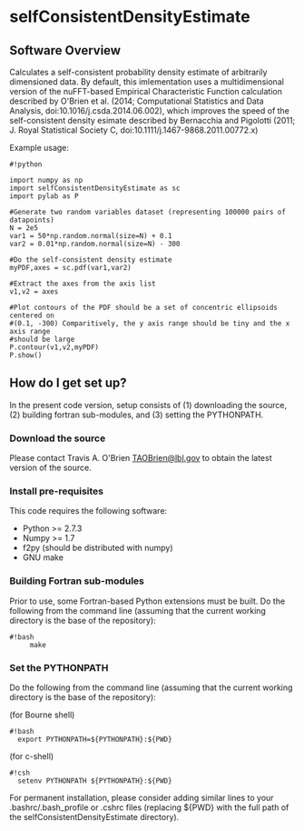 # selfConsistentDensityEstimate #

## Software Overview ##

Calculates a self-consistent probability density estimate of arbitrarily
dimensioned data. By default, this imlementation uses a multidimensional
version of the nuFFT-based Empirical Characteristic Function calculation
described by O'Brien et al. (2014; Computational Statistics and Data Analysis,
doi:10.1016/j.csda.2014.06.002), which improves the speed of the
self-consistent density esimate described by Bernacchia and Pigolotti (2011; J.
Royal Statistical Society C, doi:10.1111/j.1467-9868.2011.00772.x)

Example usage:

```
#!python
 
import numpy as np
import selfConsistentDensityEstimate as sc
import pylab as P

#Generate two random variables dataset (representing 100000 pairs of datapoints)
N = 2e5
var1 = 50*np.random.normal(size=N) + 0.1
var2 = 0.01*np.random.normal(size=N) - 300
  
#Do the self-consistent density estimate
myPDF,axes = sc.pdf(var1,var2)

#Extract the axes from the axis list
v1,v2 = axes

#Plot contours of the PDF should be a set of concentric ellipsoids centered on
#(0.1, -300) Comparitively, the y axis range should be tiny and the x axis range
#should be large
P.contour(v1,v2,myPDF)
P.show()

```


## How do I get set up? ##

In the present code version, setup consists of (1) downloading the source, (2) building fortran sub-modules, and (3) setting the PYTHONPATH.

### Download the source ###

Please contact Travis A. O'Brien <TAOBrien@lbl.gov> to obtain the latest version of the source.

### Install pre-requisites ###
This code requires the following software:
  
  * Python >= 2.7.3
  * Numpy  >= 1.7
  * f2py (should be distributed with numpy)
  * GNU make
  

### Building Fortran sub-modules ###

Prior to use, some Fortran-based Python extensions must be built.  Do the
following from the command line (assuming that the current working directory is
the base of the repository):

```
#!bash
     make
```

### Set the PYTHONPATH ###

Do the following from the command line (assuming that the current working
directory is the base of the repository):

(for Bourne shell)
```
#!bash
  export PYTHONPATH=${PYTHONPATH}:${PWD}
```

(for c-shell)
```
#!csh
  setenv PYTHONPATH ${PYTHONPATH}:${PWD}
```

For permanent installation, please consider adding similar lines to your
.bashrc/.bash\_profile or .cshrc files (replacing ${PWD} with the full path of
the selfConsistentDensityEstimate directory).